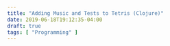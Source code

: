 ```yaml
---
title: "Adding Music and Tests to Tetris (Clojure)"
date: 2019-06-18T19:12:35-04:00
draft: true
tags: [ "Programming" ]
---
```



